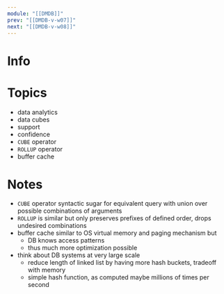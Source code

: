 ```yaml
---
module: "[[DMDB]]"
prev: "[[DMDB-v-w07]]"
next: "[[DMDB-v-w08]]"
---
```



# Info


# Topics
- data analytics
- data cubes
- support
- confidence
- `CUBE` operator
- `ROLLUP` operator
- buffer cache


# Notes
- `CUBE` operator syntactic sugar for equivalent query with union over possible combinations of arguments
- `ROLLUP` is similar but only preserves prefixes of defined order, drops undesired combinations
- buffer cache similar to OS virtual memory and paging mechanism but
	- DB knows access patterns
	- thus much more optimization possible
- think about DB systems at very large scale
	- reduce length of linked list by having more hash buckets, tradeoff with memory
	- simple hash function, as computed maybe millions of times per second
